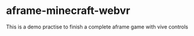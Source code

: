 # aframe-minecraft-webvr
This is a demo practise to finish a complete aframe game with vive controls
